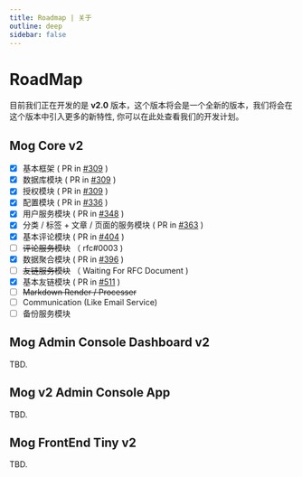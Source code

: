 ```yaml
---
title: Roadmap | 关于
outline: deep
sidebar: false
---
```


# RoadMap

目前我们正在开发的是 **v2.0** 版本，这个版本将会是一个全新的版本，我们将会在这个版本中引入更多的新特性, 你可以在此处查看我们的开发计划。

## Mog Core v2

- [X] 基本框架 ( PR in [#309](https://github.com/mogland/core/pull/309) )
- [X] 数据库模块 ( PR in [#309](https://github.com/mogland/core/pull/309) ) 
- [X] 授权模块 ( PR in [#309](https://github.com/mogland/core/pull/309) ) 
- [X] 配置模块 ( PR in [#336](https://github.com/mogland/core/pull/336) ) 
- [X] 用户服务模块 ( PR in [#348](https://github.com/mogland/core/pull/348) )  
- [x] 分类 / 标签 + 文章 / 页面的服务模块 ( PR in [#363](https://github.com/mogland/core/pull/363) )    
- [X] 基本评论模块 ( PR in [#404](https://github.com/mogland/core/pull/404) ) 
- [ ] ~~评论服务模块~~  （ rfc#0003 )
- [x] 数据聚合模块 ( PR in [#396](https://github.com/mogland/core/pull/396) ) 
- [ ] ~~友链服务模块~~ （ Waiting For RFC Document )
- [x] 基本友链模块 ( PR in [#511](https://github.com/mogland/core/pull/511) )
- [ ] ~~Markdown Render / Processer~~
- [ ] Communication (Like Email Service)  
- [ ] 备份服务模块

## Mog Admin Console Dashboard v2

TBD.

## Mog v2 Admin Console App <Badge text="for macOS" color="green" small/>

TBD.

## Mog FrontEnd Tiny v2

TBD.
